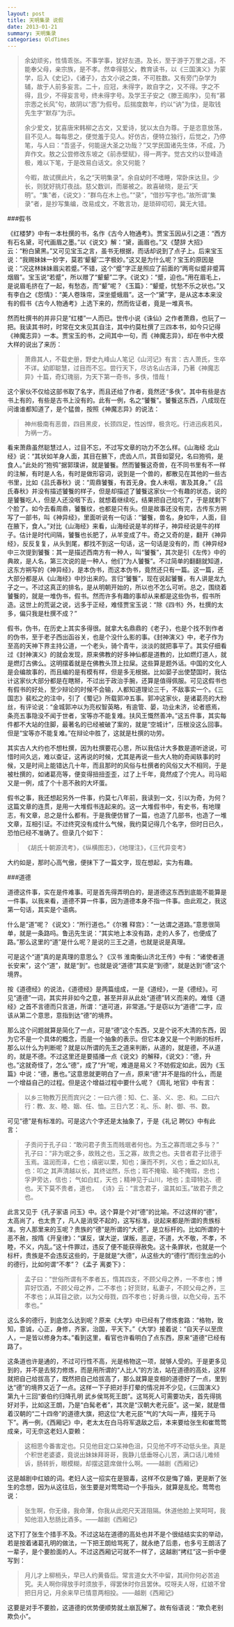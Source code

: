 ```yaml
---
layout: post
title: 天明集录 说假
date: 2013-01-21
summary: 天明集录
categories: OldTimes
---
```


>余幼顽劣，性情乖张。不事学事，犹好左道。及长，至于游于万里之遥，不能奉父母，亲宗族，是不孝。然幸得慈父，教育读书，以《三国演义》为蒙学，后入《史记》，《诸子》，古文小说之类，不可胜数。又有旁门杂学为辅，故于人前多妄言。二十，应冠，未得字，故自字之，又不得。字之不得，且少，不得妄言号，终未得字号。及学王子安之《滕王阁序》，见有“慕宗悫之长风”句，故阴以“悫”为假号。后揣度数年，约以“讷”为佳，是取钱先生字“默存”为示。
>
>余少爱文，犹喜唐宋韩柳之古文，又爱诗，犹以太白为尊。于是恣意放荡，目不见人。每每思之，便觉羞于见人。好仿古，便特立独行，后觉之，乃停笔，与人曰：“吾竖子，何能逞大圣之功哉？”又学民国诸先生体，不成，乃弃作文。敖之公尝修改东坡之《前赤壁赋》，得一两字。觉古文约以登峰造极，难以下笔，于是改易白话文。余又何能？
>
>今暇，故试撰此片，名之“天明集录”。余自幼时不嗜睡，常卧床达旦。少长，则犹好挑灯夜战。慈父数训，而屡被之。故喜破晓，是云“天明”。“集”者，《说文》：“群鸟在木上也。”“录”，“借抄写字也。”故所谓“集录”者，是抄写集编，改易成文，不敢言功，是琐碎叨叨，冀无大错。

###假书

《红楼梦》中有一本杜撰的书，名作《古今人物通考》。贾宝玉因从引之道：“西方有石名黛，可代画眉之墨。”以《说文》解：“黛，画眉也。”又《楚辞 大招》云：“粉白黛黑。”又可见宝玉之言，虽书无根据，而话却说到了点子上。后来宝玉说：“我赐妹妹一妙字，莫若‘颦颦’二字极妙。”这又是为什么呢？宝玉的原因是说：“况这林妹妹眉尖若蹙。”不错，这个“蹙”字正是照应了前面的“两弯似蹙非蹙罥烟眉”。宝玉说“若蹙”，所以赠了“颦颦”二字。《说文》：“蹙，迫也。”用在眉毛上，是说眉毛挤在了一起，有愁态，而“颦”呢？《玉篇》：“颦蹙，忧愁不乐之状也。”又有李白之《怨情》：“美人卷珠帘，深坐蹙蛾眉”。这一个“黛”字，是从这本本来没有的假书《古今人物通考》上选下来的，然而佐证者，竟是一堆真书。

然而杜撰书的并非只是“红楼”一人而已。世传小说《诛仙》之作者萧鼎，也玩了一把。我读其书时，时常在文末见其自注，其中约莫杜撰了三四本书，如今只记得《神魔志异》一本。贾宝玉的书，之间其中一句，而《神魔志异》，却在书中大模大样的说出了来历：

>萧鼎其人，不载史册，野史九峰山人笔记《山河记》有言：古人萧氏，生卒不详。幼即聪慧，过目而不忘。尝行天下，尽访名山古泽，乃著《神魔志异》十篇，奇幻瑰丽，为天下第一奇书，多佚，惜哉！

这个家伙不仅给这部书取了名字，而且还给了作者，竟然还“多佚”。其中有些是古书上有的，有些是古书上没有的。此有一例，名之“饕餮”。饕餮这东西，八成现在问谁谁都知道了，是个猛兽，按照《神魔志异》的说法：

>神州极南有恶兽，四目黑皮，长颈四足，性凶悍，极贪吃。行进迅疾若风，为祸一方。

看来萧鼎虽然聪慧过人，过目不忘，不过写文章的功力不怎么样。《山海经 北山经》说：“其状如羊身人面，其目在腋下，虎齿人爪，其音如婴兒，名曰狍鸮，是食人。”此处的“狍鸮”据郭璞讲，就是饕餮。然而饕餮这奇兽，在不同书里有不一样的注解，有时是人名，有时是做形容词，说到是一个兽的，都散见在其他的一些古书里，比如《吕氏春秋》说：“周鼎饕餮，有首无身。食人未咽，害及其身。”《吕氏春秋》并没有描述饕餮的样子，但是却描述了饕餮这家伙一个有趣的状态，说的是饕餮吃人，但是人还没咽下去，就想着继续吃，结果把自己给吃了，于是就剩下个脸了。如今去看周鼎，饕餮纹，也都是只有头。但是故事还没有完，古传东方朔写了一部书，叫《神异经》，里面听说有一句话：“饕餮，兽名，身如牛，人面，目在腋下，食人。”对比《山海经》来看，山海经说是羊的样子，神异经说是牛的样子。估计是时代间隔，饕餮也长肥了，从羊变成了牛。奇之又奇的是，翻开《神异经》，反反复复，从头到尾，都找不到这一句话，这一句话是没有的，而《神异经》中三次提到饕餮：其一是描述西南方有一种人，叫“饕餮”，其次是引《左传》中的典故，是人名，第三次说的是一种人，他们“为人饕餮”。不过简单的翻翻就知道，这东方朔写的《神异经》，是本伪书，而这本伪书，竟然还只有一篇。这一篇，还大部分都是从《山海经》中抄出来的。言归“饕餮”，现在说起饕餮，有人讲是龙九子之一。不过这真正的排名，是从明朝开始的，所以也不怎么可听。总之，围绕着饕餮的，就是一堆伪书，假书。然而许多有趣的事却从来都是这些伪书，假书所造。这世上的荒诞之说，远多于正经，难怪贾宝玉说：“除《四书》外，杜撰的太多，偏只我是杜撰不成？”

假书，伪书，在历史上其实多得很。就拿大名鼎鼎的《老子》，也是个找不到作者的伪书，至于老子西出函谷关，也是个没什么影的事。《封神演义》中，老子作为至高的天神下界主持公道，一个老头，骑个青牛，淡淡的就把事平了。其实仔细看过《封神演义》的就会发现，原来佛教的好多神仙都是道教的，比如燃灯道人，就是燃灯古佛么。这明摆着就是在佛教头顶上拉屎。这些算是题外话。中国的文化人是会编故事的，而且编的是有模有样，但是多无根据。比如晏子出使楚国时，我估计这家伙大部分都是在瞎掰，不过出于政治手腕，还算是值得佩服。可见这假书也有假书的好处，至少辩论的时候不会输，人都知道理论三千，不敌事实一个。《三国志》裴松之的注中，引了《蜀记》所载郭冲五事。郭冲这家伙，是诸葛亮的大粉丝，有评论说：“金城郭冲以为亮权智英略，有逾管、晏，功业未济，论者惑焉，条亮五事隐没不闻于世者，宝等亦不能复难。扶风王慨然善冲。”这五件事，其实每件都不大站的住脚，最著名的已经被破了案的，就是“空城计”，压根没这么回事。但是“宝等亦不能复难。”在辩论中胜了，这就是杜撰的功劳。

其实古人大约也不想杜撰，因为杜撰要花心思，所以我估计大多数是道听途说，可惜时间久远，难以查证，这再说的时候，尤其是再说一些大人物的奇闻轶事的时候，又是时间上能错达几十年，而且那时的风俗与杜撰者的风俗又大不相同，于是被杜撰的，如诸葛亮等，便变得扭扭歪歪，过了上千年，竟然成了个完人。司马昭又是一例，成了个十恶不赦的大坏蛋。

假书之事，我还想起另外一件事，约莫七八年前，我读到一文，引以为奇，为何？这篇文章的连贯，是用一大堆假书连起来的。这一大堆假书中，有史书，有地理志，有文章，总之是什么都有。于是我便仿冒了一篇，也造了几部书，也造了一堆文章，互相引证。不过终究没有成什么气候，我约莫记得几个名字，但时日已久，恐怕已经不准确了。但录几个如下：

>《胡氏十朝源流考》，《纵横图志》，《地理注》，《三代异变考》

大约如是，那时心高气傲，便抹下了一篇文字，现在想起，实为有趣。

###道德

道德这件事，实在是件难事。可是首先得弄明白的，是道德这东西到底能不能算是一件事。以我来看，道德不算一件事，因为道德本身不指一件事。由此观之，我这第一句话，其实是个语病。

什么是“道”呢？《说文》：“所行道也。”《尔雅 释宫》：“一达谓之道路。”意思很简单，就是一条路吗。鲁迅先生说：“其实地上本没有路，走的人多了，也便成了路。”那么这里的“道”是什么呢？是说的三王之道，也就是说是真理。

可是这个“道”真的是真理的意思么？《汉书 淮南衡山济北王传》中有：“诸使者道长安来”，这个“道”，就是“到”。也就是说“道德”其实是“到德”，就是达到“德”这个境界。

按《道德经》的说法，《道德经》是两篇组成，一是《道经》，一是《德经》。可见“道德”一词，其实并非如今之意，甚至并非从此处“道德”转义而来的。难怪《道经》之首不言德而只言道，所谓：“道可道，非常道。”于是窃以为“道德”二字，应该从第二个意思，意指到达“德”的境界。

那么这个问题就算是简化了一点，可是“德”这个东西，又是个说不大清的东西，因为它不是一个具体的概念，而是一个抽象的表示。但它本身又是一个判断的标杆，那么以什么为判断呢？就是以所谓的先王之道来判断，从道的，就是德，不从道的，就是不德。不过这里还是要插播一点《说文》的解释，《说文》：“德，升也。”这就奇怪了，怎么“德”，成了“升”呢，难道是易义？不妨假定如此，因为《玉篇》中说：“德，惠也。”这意思就更明白了一点，原来“德”并不是指的什么，而是一个增益自己的过程。但是这个增益过程中要什么呢？《周礼 地官》中有言：

>以乡三物教万民而宾兴之：一曰六德：知、仁、圣、义、忠、和。二曰六行：教、友、睦、姻、任、恤。三日六艺：礼、乐、射、御、书、数。

可见“德”是有标准的。可是这六个字还是太抽象了，于是《礼记 聘仪》中有此言：

>子贡问于孔子曰：“敢问君子贵玉而贱珉者何也。为玉之寡而珉之多与？” 孔子曰：“非为珉之多，故贱之也，玉之寡，故贵之也。夫昔者君子比德于玉焉。温润而泽，仁也；缜密以栗，知也；廉而不刿，义也；垂之如队礼也：叩之 其声清越以长，其终诎然，乐也；瑕不掩瑜、瑜不掩瑕，忠也；孚尹旁达，信也； 气如白虹，天也；精神见于山川，地也；圭璋特达、德也。天下莫不贵者，道也， 《诗》云：“言念君子，温其如玉。”故君子贵之也。

此言又见于《孔子家语 问玉》中。这个算是个对“德”的比喻。不过这样的“德”，太高尚了，也太贵了，凡人是消受不起的，这写标准，说起来都是所谓的贵族标准。穷人那里来的玉呢？贵族的“德”是所谓的“大德”，是立标杆的。比如所谓的十恶不赦，按隋《开皇律》：“谋反，谋大逆，谋叛，恶逆，不道，大不敬，不孝，不睦，不义，内乱。”这十件罪过，违反了便不能获得赦免。这十条罪状，也就是一个标杆，贵族是不会违反这些的，于是就是“大德”，从这些大的“德行”而衍生出的小的德行，比如何谓“不孝”？《孟子 离娄下》：

>孟子曰：“世俗所谓有不孝者五，惰其四支，不顾父母之养，一不孝也；博弈好饮酒，不顾父母之养，二不孝也；好货财，私妻子，不顾父母之养，三不孝也；从耳目之欲，以为父母戮，四不孝也；好勇斗很，以危父母，五不孝也。”

这么多的德行，到底怎么达到呢？原来《大学》中已经有了修炼套路：“格物，致知，意诚，心正，身修，齐家，治国，平天下。”《大学》接着说：“自天子以至庶人，一是皆以修身为本。”看到这里，看官也许看明白了点东西，原来“道德”已经有路了。

这条道也许是通的，不过可行性不高，光是格物这一项，就够人受的。于是更多见到的，并不是去努力修炼，而是用所谓的“人比人”的方法，站在道德的高处，这样就把自己给拔高了，既然把自己给拔高了，那么就算是变相的道德好了一点，里到达“德”的境界又近了一点。这样一下子把对手打晕的情况并不少见，《三国演义》第九十三回“姜伯约归降孔明 武乡侯骂死王朗”。这骂死人可需要功夫，首先得挑好对手，比如这王朗，乃是“白髯老者”，其次是“汉朝大老元臣”。这一架，就是借着汉朝的“二十四帝”的道德大旗，把这位“大老元臣”气的“大叫一声，撞死于马下”。再一例，《西厢记》中，老太太在白马将军退敌之后，本来要给张生和崔莺莺成亲，可无奈这老妇人耍赖：

>这相思今番害定也。只见他目定口呆神色沮，只见他不哼不动低头坐。真是个积世老婆婆，竟说出妹妹拜哥哥，我静儿低垂呀心儿苦，满口话儿难倾诉，肠转折，眼模糊，却摆这筵席做什么啊。——越剧《西厢记》

这是越剧中红娘的词。老妇人这一招实在是狠毒，这样不仅是悔了婚，更是断了张生的念想，因为从这往后，张生要是对莺莺动一个手指头，就算是乱伦。莺莺也说：

>张生啊，你无缘，我命薄，你我从此咫尺天涯阻隔。休道他脸上笑呵呵，我知他泪入愁肠比酒多。——越剧《西厢记》

这下打了张生个措手不及。不过这站在道德的高处也并不是个很结结实实的举动，若是按着诸葛孔明的做法，一下把王朗给骂死了，就永绝了后患，也多亏王朗活了一辈子，是个要脸面的人。不过这西厢记可就不一样了，这越剧“拷红”这一折中便写到：

>月儿才上柳梢头，早已人约黄昏后。常言道女大不中留，其间你何必苦追究。夫人啊你得放手时须放手，得罢休时你且罢休。哎呀夫人呀，红娘不曾把日月记，月余来早已情意两相投。——越剧《西厢记》

这要是对手不要脸，这道德的优势便顺势就土崩瓦解了。故有俗语说：“欺负老别欺负小”。
